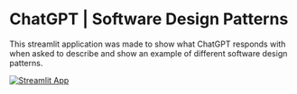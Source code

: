 # ChatGPT | Software Design Patterns

This streamlit application was made to show what ChatGPT responds with
when asked to describe and show an example of different software design patterns.

[![Streamlit App](https://static.streamlit.io/badges/streamlit_badge_black_white.svg)](
    https://chatgpt-software-design-patterns.streamlit.app/
)

